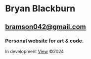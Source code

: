 # Bryan Blackburn
## bramson042@gmail.com
### Personal website for art & code.

In development
[View](https://ogbram.github.io/)
©2024
